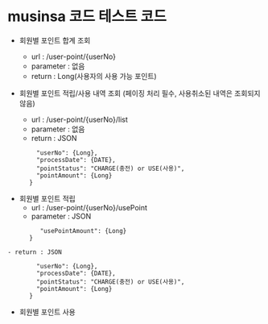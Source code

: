 # musinsa 코드 테스트 코드

+ 회원별 포인트 합계 조회  
    - url : /user-point/{userNo}
    - parameter : 없음
    - return : Long(사용자의 사용 가능 포인트)
    
     
+ 회원별 포인트 적립/사용 내역 조회 (페이징 처리 필수, 사용취소된 내역은 조회되지 않음)
    - url : /user-point/{userNo}/list
    - parameter : 없음
    - return : JSON
```json{
        "userNo": {Long},
        "processDate": {DATE},
        "pointStatus": "CHARGE(충전) or USE(사용)",
        "pointAmount": {Long}
      }
````
    
     
+ 회원별 포인트 적립
    - url : /user-point/{userNo}/usePoint
    - parameter : JSON 
```{
      	 "usePointAmount": {Long}
      }
````
    - return : JSON  
````{
        "userNo": {Long},
        "processDate": {DATE},
        "pointStatus": "CHARGE(충전) or USE(사용)",
        "pointAmount": {Long}
      }
````
    
    
+ 회원별 포인트 사용
